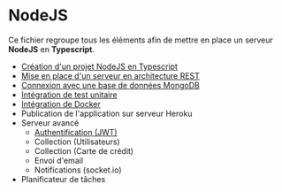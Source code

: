 # NodeJS

Ce fichier regroupe tous les éléments afin de mettre en place un serveur **NodeJS** en **Typescript**.

- [Création d'un projet NodeJS en Typescript](create-node-typescript-project.md)
- [Mise en place d'un serveur en architecture REST](express-rest-architecture.md)
- [Connexion avec une base de données MongoDB](mongodb.md)
- [Intégration de test unitaire](jest-installation.md)
- [Intégration de Docker](docker.md)
- Publication de l'application sur serveur Heroku
- Serveur avancé
  - [Authentification (JWT)](auth.md)
  - Collection (Utilisateurs)
  - Collection (Carte de crédit)
  - Envoi d'email
  - Notifications (socket.io)
- Planificateur de tâches

